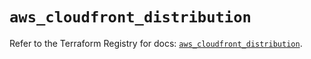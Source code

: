 # `aws_cloudfront_distribution`

Refer to the Terraform Registry for docs: [`aws_cloudfront_distribution`](https://registry.terraform.io/providers/hashicorp/aws/5.94.0/docs/resources/cloudfront_distribution).

